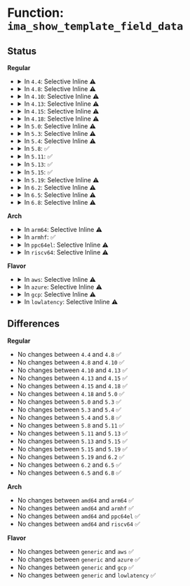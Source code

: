 # Function: <code>ima_show_template_field_data</code>

## Status
<b>Regular</b>
<ul>
<li>
<details>
<summary>In <code>4.4</code>: Selective Inline ⚠️</summary>

```c
void ima_show_template_field_data(struct seq_file *m, enum ima_show_type show, enum data_formats datafmt, struct ima_field_data *field_data);
```

**Collision:** Unique Static

**Inline:** Selective

**Transformation:** False

**Instances:**

```
In security/integrity/ima/ima_template_lib.c (ffffffff81399cd0)
Location: security/integrity/ima/ima_template_lib.c:116
Inline: True
Direct callers:
  - security/integrity/ima/ima_template_lib.c:ima_show_template_digest
  - security/integrity/ima/ima_template_lib.c:ima_show_template_digest_ng
  - security/integrity/ima/ima_template_lib.c:ima_show_template_string
  - security/integrity/ima/ima_template_lib.c:ima_show_template_sig
```
**Symbols:**

```
ffffffff81399cd0-ffffffff81399df6: ima_show_template_field_data (STB_LOCAL)
```
</details>
</li>
<li>
<details>
<summary>In <code>4.8</code>: Selective Inline ⚠️</summary>

```c
void ima_show_template_field_data(struct seq_file *m, enum ima_show_type show, enum data_formats datafmt, struct ima_field_data *field_data);
```

**Collision:** Unique Static

**Inline:** Selective

**Transformation:** False

**Instances:**

```
In security/integrity/ima/ima_template_lib.c (ffffffff813d6b20)
Location: security/integrity/ima/ima_template_lib.c:115
Inline: True
Direct callers:
  - security/integrity/ima/ima_template_lib.c:ima_show_template_sig
  - security/integrity/ima/ima_template_lib.c:ima_show_template_string
  - security/integrity/ima/ima_template_lib.c:ima_show_template_digest_ng
  - security/integrity/ima/ima_template_lib.c:ima_show_template_digest
```
**Symbols:**

```
ffffffff813d6b20-ffffffff813d6c46: ima_show_template_field_data (STB_LOCAL)
```
</details>
</li>
<li>
<details>
<summary>In <code>4.10</code>: Selective Inline ⚠️</summary>

```c
void ima_show_template_field_data(struct seq_file *m, enum ima_show_type show, enum data_formats datafmt, struct ima_field_data *field_data);
```

**Collision:** Unique Static

**Inline:** Selective

**Transformation:** False

**Instances:**

```
In security/integrity/ima/ima_template_lib.c (ffffffff813ee7c0)
Location: security/integrity/ima/ima_template_lib.c:118
Inline: True
Direct callers:
  - security/integrity/ima/ima_template_lib.c:ima_show_template_sig
  - security/integrity/ima/ima_template_lib.c:ima_show_template_string
  - security/integrity/ima/ima_template_lib.c:ima_show_template_digest_ng
  - security/integrity/ima/ima_template_lib.c:ima_show_template_digest
```
**Symbols:**

```
ffffffff813ee7c0-ffffffff813ee8ea: ima_show_template_field_data (STB_LOCAL)
```
</details>
</li>
<li>
<details>
<summary>In <code>4.13</code>: Selective Inline ⚠️</summary>

```c
void ima_show_template_field_data(struct seq_file *m, enum ima_show_type show, enum data_formats datafmt, struct ima_field_data *field_data);
```

**Collision:** Unique Static

**Inline:** Selective

**Transformation:** False

**Instances:**

```
In security/integrity/ima/ima_template_lib.c (ffffffff813fabe0)
Location: security/integrity/ima/ima_template_lib.c:118
Inline: True
Direct callers:
  - security/integrity/ima/ima_template_lib.c:ima_show_template_sig
  - security/integrity/ima/ima_template_lib.c:ima_show_template_string
  - security/integrity/ima/ima_template_lib.c:ima_show_template_digest_ng
  - security/integrity/ima/ima_template_lib.c:ima_show_template_digest
```
**Symbols:**

```
ffffffff813fabe0-ffffffff813facf7: ima_show_template_field_data (STB_LOCAL)
```
</details>
</li>
<li>
<details>
<summary>In <code>4.15</code>: Selective Inline ⚠️</summary>

```c
void ima_show_template_field_data(struct seq_file *m, enum ima_show_type show, enum data_formats datafmt, struct ima_field_data *field_data);
```

**Collision:** Unique Static

**Inline:** Selective

**Transformation:** False

**Instances:**

```
In security/integrity/ima/ima_template_lib.c (ffffffff81423080)
Location: security/integrity/ima/ima_template_lib.c:118
Inline: True
Direct callers:
  - security/integrity/ima/ima_template_lib.c:ima_show_template_sig
  - security/integrity/ima/ima_template_lib.c:ima_show_template_string
  - security/integrity/ima/ima_template_lib.c:ima_show_template_digest_ng
  - security/integrity/ima/ima_template_lib.c:ima_show_template_digest
```
**Symbols:**

```
ffffffff81423080-ffffffff81423197: ima_show_template_field_data (STB_LOCAL)
```
</details>
</li>
<li>
<details>
<summary>In <code>4.18</code>: Selective Inline ⚠️</summary>

```c
void ima_show_template_field_data(struct seq_file *m, enum ima_show_type show, enum data_formats datafmt, struct ima_field_data *field_data);
```

**Collision:** Unique Static

**Inline:** Selective

**Transformation:** False

**Instances:**

```
In security/integrity/ima/ima_template_lib.c (ffffffff814556a0)
Location: security/integrity/ima/ima_template_lib.c:120
Inline: True
Direct callers:
  - security/integrity/ima/ima_template_lib.c:ima_show_template_sig
  - security/integrity/ima/ima_template_lib.c:ima_show_template_string
  - security/integrity/ima/ima_template_lib.c:ima_show_template_digest_ng
  - security/integrity/ima/ima_template_lib.c:ima_show_template_digest
```
**Symbols:**

```
ffffffff814556a0-ffffffff814557ba: ima_show_template_field_data (STB_LOCAL)
```
</details>
</li>
<li>
<details>
<summary>In <code>5.0</code>: Selective Inline ⚠️</summary>

```c
void ima_show_template_field_data(struct seq_file *m, enum ima_show_type show, enum data_formats datafmt, struct ima_field_data *field_data);
```

**Collision:** Unique Static

**Inline:** Selective

**Transformation:** False

**Instances:**

```
In security/integrity/ima/ima_template_lib.c (ffffffff81472a80)
Location: security/integrity/ima/ima_template_lib.c:120
Inline: True
Direct callers:
  - security/integrity/ima/ima_template_lib.c:ima_show_template_sig
  - security/integrity/ima/ima_template_lib.c:ima_show_template_string
  - security/integrity/ima/ima_template_lib.c:ima_show_template_digest_ng
  - security/integrity/ima/ima_template_lib.c:ima_show_template_digest
```
**Symbols:**

```
ffffffff81472a80-ffffffff81472b9a: ima_show_template_field_data (STB_LOCAL)
```
</details>
</li>
<li>
<details>
<summary>In <code>5.3</code>: Selective Inline ⚠️</summary>

```c
void ima_show_template_field_data(struct seq_file *m, enum ima_show_type show, enum data_formats datafmt, struct ima_field_data *field_data);
```

**Collision:** Unique Static

**Inline:** Selective

**Transformation:** False

**Instances:**

```
In security/integrity/ima/ima_template_lib.c (ffffffff814a0770)
Location: security/integrity/ima/ima_template_lib.c:117
Inline: True
Direct callers:
  - security/integrity/ima/ima_template_lib.c:ima_show_template_buf
  - security/integrity/ima/ima_template_lib.c:ima_show_template_sig
  - security/integrity/ima/ima_template_lib.c:ima_show_template_string
  - security/integrity/ima/ima_template_lib.c:ima_show_template_digest_ng
  - security/integrity/ima/ima_template_lib.c:ima_show_template_digest
```
**Symbols:**

```
ffffffff814a0770-ffffffff814a088e: ima_show_template_field_data (STB_LOCAL)
```
</details>
</li>
<li>
<details>
<summary>In <code>5.4</code>: Selective Inline ⚠️</summary>

```c
void ima_show_template_field_data(struct seq_file *m, enum ima_show_type show, enum data_formats datafmt, struct ima_field_data *field_data);
```

**Collision:** Unique Static

**Inline:** Selective

**Transformation:** False

**Instances:**

```
In security/integrity/ima/ima_template_lib.c (ffffffff814bae10)
Location: security/integrity/ima/ima_template_lib.c:117
Inline: True
Direct callers:
  - security/integrity/ima/ima_template_lib.c:ima_show_template_buf
  - security/integrity/ima/ima_template_lib.c:ima_show_template_sig
  - security/integrity/ima/ima_template_lib.c:ima_show_template_string
  - security/integrity/ima/ima_template_lib.c:ima_show_template_digest_ng
  - security/integrity/ima/ima_template_lib.c:ima_show_template_digest
```
**Symbols:**

```
ffffffff814bae10-ffffffff814baf2e: ima_show_template_field_data (STB_LOCAL)
```
</details>
</li>
<li>
<details>
<summary>In <code>5.8</code>: ✅</summary>

```c
void ima_show_template_field_data(struct seq_file *m, enum ima_show_type show, enum data_formats datafmt, struct ima_field_data *field_data);
```

**Collision:** Unique Static

**Inline:** No

**Transformation:** False

**Instances:**

```
In security/integrity/ima/ima_template_lib.c (ffffffff8151b270)
Location: security/integrity/ima/ima_template_lib.c:115
Inline: False
Direct callers:
  - security/integrity/ima/ima_template_lib.c:ima_show_template_string
  - security/integrity/ima/ima_template_lib.c:ima_show_template_digest_ng
  - security/integrity/ima/ima_template_lib.c:ima_show_template_digest
```
**Symbols:**

```
ffffffff8151b270-ffffffff8151b38c: ima_show_template_field_data (STB_LOCAL)
```
</details>
</li>
<li>
<details>
<summary>In <code>5.11</code>: ✅</summary>

```c
void ima_show_template_field_data(struct seq_file *m, enum ima_show_type show, enum data_formats datafmt, struct ima_field_data *field_data);
```

**Collision:** Unique Static

**Inline:** No

**Transformation:** False

**Instances:**

```
In security/integrity/ima/ima_template_lib.c (ffffffff81538120)
Location: security/integrity/ima/ima_template_lib.c:115
Inline: False
Direct callers:
  - security/integrity/ima/ima_template_lib.c:ima_show_template_string
  - security/integrity/ima/ima_template_lib.c:ima_show_template_digest_ng
  - security/integrity/ima/ima_template_lib.c:ima_show_template_digest
```
**Symbols:**

```
ffffffff81538120-ffffffff8153823c: ima_show_template_field_data (STB_LOCAL)
```
</details>
</li>
<li>
<details>
<summary>In <code>5.13</code>: ✅</summary>

```c
void ima_show_template_field_data(struct seq_file *m, enum ima_show_type show, enum data_formats datafmt, struct ima_field_data *field_data);
```

**Collision:** Unique Static

**Inline:** No

**Transformation:** False

**Instances:**

```
In security/integrity/ima/ima_template_lib.c (ffffffff81540830)
Location: security/integrity/ima/ima_template_lib.c:115
Inline: False
Direct callers:
  - security/integrity/ima/ima_template_lib.c:ima_show_template_string
  - security/integrity/ima/ima_template_lib.c:ima_show_template_digest_ng
  - security/integrity/ima/ima_template_lib.c:ima_show_template_digest
```
**Symbols:**

```
ffffffff81540830-ffffffff8154094c: ima_show_template_field_data (STB_LOCAL)
```
</details>
</li>
<li>
<details>
<summary>In <code>5.15</code>: ✅</summary>

```c
void ima_show_template_field_data(struct seq_file *m, enum ima_show_type show, enum data_formats datafmt, struct ima_field_data *field_data);
```

**Collision:** Unique Static

**Inline:** No

**Transformation:** False

**Instances:**

```
In security/integrity/ima/ima_template_lib.c (ffffffff815a01d0)
Location: security/integrity/ima/ima_template_lib.c:149
Inline: False
Direct callers:
  - security/integrity/ima/ima_template_lib.c:ima_show_template_uint
  - security/integrity/ima/ima_template_lib.c:ima_show_template_string
  - security/integrity/ima/ima_template_lib.c:ima_show_template_digest_ng
  - security/integrity/ima/ima_template_lib.c:ima_show_template_digest
```
**Symbols:**

```
ffffffff815a01d0-ffffffff815a0274: ima_show_template_field_data (STB_LOCAL)
```
</details>
</li>
<li>
<details>
<summary>In <code>5.19</code>: Selective Inline ⚠️</summary>

```c
void ima_show_template_field_data(struct seq_file *m, enum ima_show_type show, enum data_formats datafmt, struct ima_field_data *field_data);
```

**Collision:** Unique Static

**Inline:** Selective

**Transformation:** False

**Instances:**

```
In security/integrity/ima/ima_template_lib.c (ffffffff81645e10)
Location: security/integrity/ima/ima_template_lib.c:163
Inline: True
Direct callers:
  - security/integrity/ima/ima_template_lib.c:ima_show_template_uint
  - security/integrity/ima/ima_template_lib.c:ima_show_template_string
  - security/integrity/ima/ima_template_lib.c:ima_show_template_digest_ngv2
  - security/integrity/ima/ima_template_lib.c:ima_show_template_digest_ng
  - security/integrity/ima/ima_template_lib.c:ima_show_template_digest
```
**Symbols:**

```
ffffffff81645e10-ffffffff81645ebf: ima_show_template_field_data (STB_LOCAL)
```
</details>
</li>
<li>
<details>
<summary>In <code>6.2</code>: Selective Inline ⚠️</summary>

```c
void ima_show_template_field_data(struct seq_file *m, enum ima_show_type show, enum data_formats datafmt, struct ima_field_data *field_data);
```

**Collision:** Unique Static

**Inline:** Selective

**Transformation:** False

**Instances:**

```
In security/integrity/ima/ima_template_lib.c (ffffffff816fe390)
Location: security/integrity/ima/ima_template_lib.c:163
Inline: True
Direct callers:
  - security/integrity/ima/ima_template_lib.c:ima_show_template_uint
  - security/integrity/ima/ima_template_lib.c:ima_show_template_string
  - security/integrity/ima/ima_template_lib.c:ima_show_template_digest_ngv2
  - security/integrity/ima/ima_template_lib.c:ima_show_template_digest_ng
  - security/integrity/ima/ima_template_lib.c:ima_show_template_digest
```
**Symbols:**

```
ffffffff816fe390-ffffffff816fe43f: ima_show_template_field_data (STB_LOCAL)
```
</details>
</li>
<li>
<details>
<summary>In <code>6.5</code>: Selective Inline ⚠️</summary>

```c
void ima_show_template_field_data(struct seq_file *m, enum ima_show_type show, enum data_formats datafmt, struct ima_field_data *field_data);
```

**Collision:** Unique Static

**Inline:** Selective

**Transformation:** False

**Instances:**

```
In security/integrity/ima/ima_template_lib.c (ffffffff81738790)
Location: security/integrity/ima/ima_template_lib.c:163
Inline: True
Direct callers:
  - security/integrity/ima/ima_template_lib.c:ima_show_template_uint
  - security/integrity/ima/ima_template_lib.c:ima_show_template_string
  - security/integrity/ima/ima_template_lib.c:ima_show_template_digest_ngv2
  - security/integrity/ima/ima_template_lib.c:ima_show_template_digest_ng
  - security/integrity/ima/ima_template_lib.c:ima_show_template_digest
```
**Symbols:**

```
ffffffff81738790-ffffffff8173883f: ima_show_template_field_data (STB_LOCAL)
```
</details>
</li>
<li>
<details>
<summary>In <code>6.8</code>: Selective Inline ⚠️</summary>

```c
void ima_show_template_field_data(struct seq_file *m, enum ima_show_type show, enum data_formats datafmt, struct ima_field_data *field_data);
```

**Collision:** Unique Static

**Inline:** Selective

**Transformation:** False

**Instances:**

```
In security/integrity/ima/ima_template_lib.c (ffffffff817792b0)
Location: security/integrity/ima/ima_template_lib.c:163
Inline: True
Direct callers:
  - security/integrity/ima/ima_template_lib.c:ima_show_template_uint
  - security/integrity/ima/ima_template_lib.c:ima_show_template_string
  - security/integrity/ima/ima_template_lib.c:ima_show_template_digest_ngv2
  - security/integrity/ima/ima_template_lib.c:ima_show_template_digest_ng
  - security/integrity/ima/ima_template_lib.c:ima_show_template_digest
```
**Symbols:**

```
ffffffff817792b0-ffffffff8177935f: ima_show_template_field_data (STB_LOCAL)
```
</details>
</li>
</ul>
<b>Arch</b>
<ul>
<li>
<details>
<summary>In <code>arm64</code>: Selective Inline ⚠️</summary>

```c
void ima_show_template_field_data(struct seq_file *m, enum ima_show_type show, enum data_formats datafmt, struct ima_field_data *field_data);
```

**Collision:** Unique Static

**Inline:** Selective

**Transformation:** False

**Instances:**

```
In security/integrity/ima/ima_template_lib.c (ffff8000105b32b0)
Location: security/integrity/ima/ima_template_lib.c:117
Inline: True
Direct callers:
  - security/integrity/ima/ima_template_lib.c:ima_show_template_sig
  - security/integrity/ima/ima_template_lib.c:ima_show_template_string
  - security/integrity/ima/ima_template_lib.c:ima_show_template_digest_ng
  - security/integrity/ima/ima_template_lib.c:ima_show_template_digest
```
**Symbols:**

```
ffff8000105b32b0-ffff8000105b33f8: ima_show_template_field_data (STB_LOCAL)
```
</details>
</li>
<li>
<details>
<summary>In <code>armhf</code>: ✅</summary>

```c
void ima_show_template_field_data(struct seq_file *m, enum ima_show_type show, enum data_formats datafmt, struct ima_field_data *field_data);
```

**Collision:** Unique Static

**Inline:** No

**Transformation:** False

**Instances:**

```
In security/integrity/ima/ima_template_lib.c (c0762828)
Location: security/integrity/ima/ima_template_lib.c:117
Inline: False
Direct callers:
  - security/integrity/ima/ima_template_lib.c:ima_show_template_sig
  - security/integrity/ima/ima_template_lib.c:ima_show_template_string
  - security/integrity/ima/ima_template_lib.c:ima_show_template_digest_ng
  - security/integrity/ima/ima_template_lib.c:ima_show_template_digest
```
**Symbols:**

```
c0762828-c0762964: ima_show_template_field_data (STB_LOCAL)
```
</details>
</li>
<li>
<details>
<summary>In <code>ppc64el</code>: Selective Inline ⚠️</summary>

```c
void ima_show_template_field_data(struct seq_file *m, enum ima_show_type show, enum data_formats datafmt, struct ima_field_data *field_data);
```

**Collision:** Unique Static

**Inline:** Selective

**Transformation:** False

**Instances:**

```
In security/integrity/ima/ima_template_lib.c (c000000000735940)
Location: security/integrity/ima/ima_template_lib.c:117
Inline: True
Direct callers:
  - security/integrity/ima/ima_template_lib.c:ima_show_template_buf
  - security/integrity/ima/ima_template_lib.c:ima_show_template_sig
  - security/integrity/ima/ima_template_lib.c:ima_show_template_string
  - security/integrity/ima/ima_template_lib.c:ima_show_template_digest_ng
  - security/integrity/ima/ima_template_lib.c:ima_show_template_digest
```
**Symbols:**

```
c000000000735940-c000000000735b5c: ima_show_template_field_data (STB_LOCAL)
```
</details>
</li>
<li>
<details>
<summary>In <code>riscv64</code>: Selective Inline ⚠️</summary>

```c
void ima_show_template_field_data(struct seq_file *m, enum ima_show_type show, enum data_formats datafmt, struct ima_field_data *field_data);
```

**Collision:** Unique Static

**Inline:** Selective

**Transformation:** False

**Instances:**

```
In security/integrity/ima/ima_template_lib.c (ffffffe0003fa8e2)
Location: security/integrity/ima/ima_template_lib.c:117
Inline: True
Direct callers:
  - security/integrity/ima/ima_template_lib.c:ima_show_template_sig
  - security/integrity/ima/ima_template_lib.c:ima_show_template_string
  - security/integrity/ima/ima_template_lib.c:ima_show_template_digest_ng
  - security/integrity/ima/ima_template_lib.c:ima_show_template_digest
```
**Symbols:**

```
ffffffe0003fa8e2-ffffffe0003fa9ea: ima_show_template_field_data (STB_LOCAL)
```
</details>
</li>
</ul>
<b>Flavor</b>
<ul>
<li>
<details>
<summary>In <code>aws</code>: Selective Inline ⚠️</summary>

```c
void ima_show_template_field_data(struct seq_file *m, enum ima_show_type show, enum data_formats datafmt, struct ima_field_data *field_data);
```

**Collision:** Unique Static

**Inline:** Selective

**Transformation:** False

**Instances:**

```
In security/integrity/ima/ima_template_lib.c (ffffffff814b33f0)
Location: security/integrity/ima/ima_template_lib.c:117
Inline: True
Direct callers:
  - security/integrity/ima/ima_template_lib.c:ima_show_template_buf
  - security/integrity/ima/ima_template_lib.c:ima_show_template_sig
  - security/integrity/ima/ima_template_lib.c:ima_show_template_string
  - security/integrity/ima/ima_template_lib.c:ima_show_template_digest_ng
  - security/integrity/ima/ima_template_lib.c:ima_show_template_digest
```
**Symbols:**

```
ffffffff814b33f0-ffffffff814b350e: ima_show_template_field_data (STB_LOCAL)
```
</details>
</li>
<li>
<details>
<summary>In <code>azure</code>: Selective Inline ⚠️</summary>

```c
void ima_show_template_field_data(struct seq_file *m, enum ima_show_type show, enum data_formats datafmt, struct ima_field_data *field_data);
```

**Collision:** Unique Static

**Inline:** Selective

**Transformation:** False

**Instances:**

```
In security/integrity/ima/ima_template_lib.c (ffffffff814a3e10)
Location: security/integrity/ima/ima_template_lib.c:117
Inline: True
Direct callers:
  - security/integrity/ima/ima_template_lib.c:ima_show_template_buf
  - security/integrity/ima/ima_template_lib.c:ima_show_template_sig
  - security/integrity/ima/ima_template_lib.c:ima_show_template_string
  - security/integrity/ima/ima_template_lib.c:ima_show_template_digest_ng
  - security/integrity/ima/ima_template_lib.c:ima_show_template_digest
```
**Symbols:**

```
ffffffff814a3e10-ffffffff814a3f2e: ima_show_template_field_data (STB_LOCAL)
```
</details>
</li>
<li>
<details>
<summary>In <code>gcp</code>: Selective Inline ⚠️</summary>

```c
void ima_show_template_field_data(struct seq_file *m, enum ima_show_type show, enum data_formats datafmt, struct ima_field_data *field_data);
```

**Collision:** Unique Static

**Inline:** Selective

**Transformation:** False

**Instances:**

```
In security/integrity/ima/ima_template_lib.c (ffffffff814af480)
Location: security/integrity/ima/ima_template_lib.c:117
Inline: True
Direct callers:
  - security/integrity/ima/ima_template_lib.c:ima_show_template_buf
  - security/integrity/ima/ima_template_lib.c:ima_show_template_sig
  - security/integrity/ima/ima_template_lib.c:ima_show_template_string
  - security/integrity/ima/ima_template_lib.c:ima_show_template_digest_ng
  - security/integrity/ima/ima_template_lib.c:ima_show_template_digest
```
**Symbols:**

```
ffffffff814af480-ffffffff814af59e: ima_show_template_field_data (STB_LOCAL)
```
</details>
</li>
<li>
<details>
<summary>In <code>lowlatency</code>: Selective Inline ⚠️</summary>

```c
void ima_show_template_field_data(struct seq_file *m, enum ima_show_type show, enum data_formats datafmt, struct ima_field_data *field_data);
```

**Collision:** Unique Static

**Inline:** Selective

**Transformation:** False

**Instances:**

```
In security/integrity/ima/ima_template_lib.c (ffffffff814c7f00)
Location: security/integrity/ima/ima_template_lib.c:117
Inline: True
Direct callers:
  - security/integrity/ima/ima_template_lib.c:ima_show_template_buf
  - security/integrity/ima/ima_template_lib.c:ima_show_template_sig
  - security/integrity/ima/ima_template_lib.c:ima_show_template_string
  - security/integrity/ima/ima_template_lib.c:ima_show_template_digest_ng
  - security/integrity/ima/ima_template_lib.c:ima_show_template_digest
```
**Symbols:**

```
ffffffff814c7f00-ffffffff814c801e: ima_show_template_field_data (STB_LOCAL)
```
</details>
</li>
</ul>

## Differences
<b>Regular</b>
<ul>
<li>
No changes between <code>4.4</code> and <code>4.8</code> ✅
</li>
<li>
No changes between <code>4.8</code> and <code>4.10</code> ✅
</li>
<li>
No changes between <code>4.10</code> and <code>4.13</code> ✅
</li>
<li>
No changes between <code>4.13</code> and <code>4.15</code> ✅
</li>
<li>
No changes between <code>4.15</code> and <code>4.18</code> ✅
</li>
<li>
No changes between <code>4.18</code> and <code>5.0</code> ✅
</li>
<li>
No changes between <code>5.0</code> and <code>5.3</code> ✅
</li>
<li>
No changes between <code>5.3</code> and <code>5.4</code> ✅
</li>
<li>
No changes between <code>5.4</code> and <code>5.8</code> ✅
</li>
<li>
No changes between <code>5.8</code> and <code>5.11</code> ✅
</li>
<li>
No changes between <code>5.11</code> and <code>5.13</code> ✅
</li>
<li>
No changes between <code>5.13</code> and <code>5.15</code> ✅
</li>
<li>
No changes between <code>5.15</code> and <code>5.19</code> ✅
</li>
<li>
No changes between <code>5.19</code> and <code>6.2</code> ✅
</li>
<li>
No changes between <code>6.2</code> and <code>6.5</code> ✅
</li>
<li>
No changes between <code>6.5</code> and <code>6.8</code> ✅
</li>
</ul>
<b>Arch</b>
<ul>
<li>
No changes between <code>amd64</code> and <code>arm64</code> ✅
</li>
<li>
No changes between <code>amd64</code> and <code>armhf</code> ✅
</li>
<li>
No changes between <code>amd64</code> and <code>ppc64el</code> ✅
</li>
<li>
No changes between <code>amd64</code> and <code>riscv64</code> ✅
</li>
</ul>
<b>Flavor</b>
<ul>
<li>
No changes between <code>generic</code> and <code>aws</code> ✅
</li>
<li>
No changes between <code>generic</code> and <code>azure</code> ✅
</li>
<li>
No changes between <code>generic</code> and <code>gcp</code> ✅
</li>
<li>
No changes between <code>generic</code> and <code>lowlatency</code> ✅
</li>
</ul>
